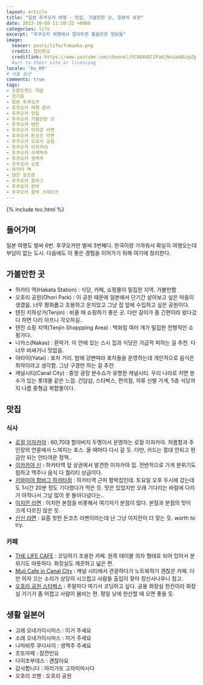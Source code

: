 ```yaml
---
layout: article
title: "일본 후쿠오카 여행 - 맛집, 가볼만한 곳, 일본어 표현"
date: 2023-10-08 11:50:32 +0900
categories: life
excerpt: "후쿠오카 여행에서 알아두면 좋을만한 정보들"
image:
  teaser: posts/life/fukuoka.png
  credit: 캡틴판교
  creditlink: https://www.youtube.com/channel/UCX04UECIFaAjNnsak6GzpZg
  #url to their site or licensing
locale: "ko_KR"
# 리플 옵션
comments: true
tags:
- 프론트엔드 개발
- 장기효
- 일본 후쿠오카
- 후쿠오카 여행 준비
- 후쿠오카 맛집
- 후쿠오카 가볼만한 곳
- 후쿠오카 텐진
- 후쿠오카 이치란 라면
- 후쿠오카 돈코츠 라면
- 후쿠오카 오호리 공원
- 후쿠오카 이자카야
- 후쿠오카 수제맥주
- 후쿠오카 생맥주
- 후쿠오카 쇼핑
- 하카타 역
- 텐진 호르몬
- 후쿠오카 함바그
- 후쿠오카 함박
- 후쿠오카 함박 스테이크
---
```

{% include toc.html %}

## 들어가며

일본 여행도 벌써 6번. 후쿠오카만 벌써 3번째다. 한국이랑 가까워서 확실히 여행오는데 부담이 없는 도시. 다음에도 이 좋은 경험을 이어가기 위해 여기에 정리한다.

## 가볼만한 곳

- 하카타 역(Hakata Station) : 식당, 카페, 쇼핑몰이 밀집한 지역. 가볼만함
- 오호리 공원(Ohori Park) : 이 공원 때문에 일본에서 단기간 살아보고 싶은 마음이 생겼음. 너무 평화롭고 조용하고 운치있고 그냥 집 앞에 수입하고 싶은 공원이다.
- 텐진 지하상가(Tenjin) : 비올 때 쇼핑하기 좋은 곳. 다만 길이가 좀 긴편이라 왔다갔다 하면 다리 아프니 각오하길..
- 텐진 쇼핑 지역(Tenjin Shoppping Area) : 백화점 여러 개가 밀집한 전형적인 쇼핑가다.
- 나카스(Nakas) : 환락가. 이 안에 있는 스시 집과 식당은 가급적 피하는 걸 추천. 다 너무 비싸거나 맛없음.
- 야타이(Yatai) : 포차 거리. 밤에 강변따라 포차들을 운영하는데 개인적으로 음식은 최악이라고 생각함. 그냥 구경만 하는 걸 추천
- 캐널시티(Canal City) : 중앙 광장 분수쇼가 유명한 캐널시티. 우리 나라로 치면 분수가 있는 롯데몰 같은 느낌. 건담샵, 스타벅스, 편의점, 의류 신발 가게, 5층 식당까지 나름 중형급 복합몰이다.

## 맛집

### 식사

- [로컬 이자카야](https://maps.app.goo.gl/pFBtP1djps8ffGaC9) : 60,70대 할아버지 두명이서 
운영하는 로컬 이자카야. 허름함과 주인장의 연륜에서 느껴지는 포스. 올 때마다 다시 갈 듯. 다만, 카드는 절대 안되고 현금만 되는 안타까운 정책..
- [이카카야 신](https://maps.app.goo.gl/AWPg7juEewGMW9n57) : 하카타역 앞 상권에서 발견한 이자카야 집. 전반적으로 가게 분위기도 힙하고 맥주나 음식 다 퀄리티 상급이다.
- [키와미야 함바그 하카타점](https://maps.app.goo.gl/AWPg7juEewGMW9n57) : 하카타역 근처 함박집인데. 토요일 오후 두시에 갔는데도 1시간 20분 정도 기다렸다가 먹은 듯. 맛은 있었지만 오래 기다리는 바람에 다리가 아작나서 그날 많이 못 돌아다녔다는..
- [이치란 라면](https://maps.app.goo.gl/BFdqDFjPvFTJ4zJm6) : 이치란 본점을 비롯해서 여기저기 분점이 많다. 본점과 분점의 맛이 크게 다르진 않은 듯.
- [신신 라면](https://maps.app.goo.gl/5pUPf3YaSZiKuvw57) : 요즘 핫한 돈코츠 라멘이라는데 난 그냥 이치란이 더 맞는 듯. worth to try.

### 카페

- [THE LIFE CAFE](https://maps.app.goo.gl/tw4hUgy1d9syNYeD9) : 코딩하기 조용한 카페. 원목 테이블 의자 형태로 되어 있어서 분위기도 따뜻하다. 화장실도 깨끗하고 넓은 편.
- [Muji Cafe in Canal City](https://maps.app.goo.gl/XmFCb6VPtku9f3S48) : 캐널 시티에서 관광하다가 노트북하기 괜찮은 카페. 다만 의자 끄는 소리가 상당히 시끄럽고 사람들 출입이 잦아 정신사나우니 참고.
- [오호리 공원 스타벅스](https://maps.app.goo.gl/e7uoZGBwSimDoinq7) : 주말마다 여기서 코딩하고 싶다. 공용 화장실 한칸이라 화장실 가기가 좀 어렵고 사람이 붐비는 편. 평일 낮에 한산할 때 오면 좋을 듯.

## 생활 일본어

- 고레 오네가이시마스 : 이거 주세요
- 소레 오네가이시마스 : 저거 주세요
- 나마비루 쿠다사이 : 생맥주 주세요
- 조또마떼 : 잠깐만요
- 다이조부데스 : 괜찮아요
- 감사합니다 : 아리가또 고자이마시다
- 오호리 코헨 : 오호리 공원

